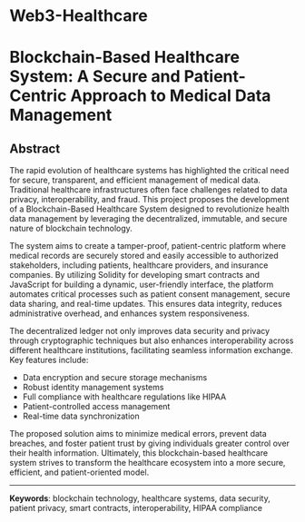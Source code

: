 # Web3-Healthcare

# Blockchain-Based Healthcare System: A Secure and Patient-Centric Approach to Medical Data Management

## Abstract

The rapid evolution of healthcare systems has highlighted the critical need for secure, transparent, and efficient management of medical data. Traditional healthcare infrastructures often face challenges related to data privacy, interoperability, and fraud. This project proposes the development of a Blockchain-Based Healthcare System designed to revolutionize health data management by leveraging the decentralized, immutable, and secure nature of blockchain technology.

The system aims to create a tamper-proof, patient-centric platform where medical records are securely stored and easily accessible to authorized stakeholders, including patients, healthcare providers, and insurance companies. By utilizing Solidity for developing smart contracts and JavaScript for building a dynamic, user-friendly interface, the platform automates critical processes such as patient consent management, secure data sharing, and real-time updates. This ensures data integrity, reduces administrative overhead, and enhances system responsiveness.

The decentralized ledger not only improves data security and privacy through cryptographic techniques but also enhances interoperability across different healthcare institutions, facilitating seamless information exchange. Key features include:

- Data encryption and secure storage mechanisms
- Robust identity management systems
- Full compliance with healthcare regulations like HIPAA
- Patient-controlled access management
- Real-time data synchronization

The proposed solution aims to minimize medical errors, prevent data breaches, and foster patient trust by giving individuals greater control over their health information. Ultimately, this blockchain-based healthcare system strives to transform the healthcare ecosystem into a more secure, efficient, and patient-oriented model.

---

**Keywords**: blockchain technology, healthcare systems, data security, patient privacy, smart contracts, interoperability, HIPAA compliance
